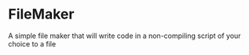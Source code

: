 # FileMaker
A simple file maker that will write code in a non-compiling script of your choice to a file
